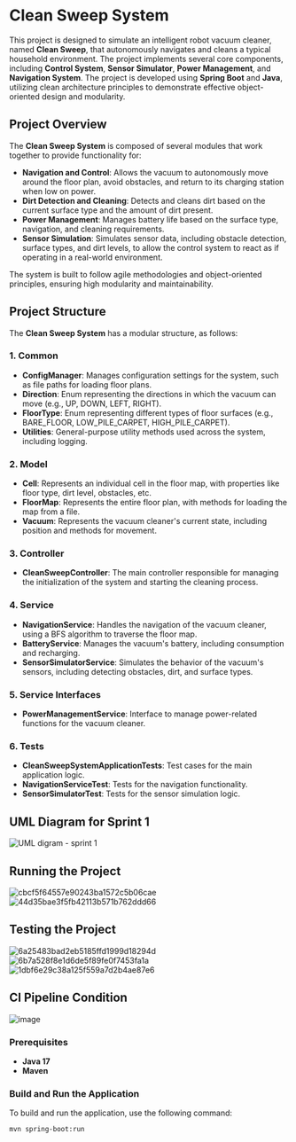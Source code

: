 # Clean Sweep System

This project is designed to simulate an intelligent robot vacuum cleaner, named **Clean Sweep**, that autonomously navigates and cleans a typical household environment. The project implements several core components, including **Control System**, **Sensor Simulator**, **Power Management**, and **Navigation System**. The project is developed using **Spring Boot** and **Java**, utilizing clean architecture principles to demonstrate effective object-oriented design and modularity.

## Project Overview

The **Clean Sweep System** is composed of several modules that work together to provide functionality for:

- **Navigation and Control**: Allows the vacuum to autonomously move around the floor plan, avoid obstacles, and return to its charging station when low on power.
- **Dirt Detection and Cleaning**: Detects and cleans dirt based on the current surface type and the amount of dirt present.
- **Power Management**: Manages battery life based on the surface type, navigation, and cleaning requirements.
- **Sensor Simulation**: Simulates sensor data, including obstacle detection, surface types, and dirt levels, to allow the control system to react as if operating in a real-world environment.

The system is built to follow agile methodologies and object-oriented principles, ensuring high modularity and maintainability.

## Project Structure

The **Clean Sweep System** has a modular structure, as follows:

### 1. Common
- **ConfigManager**: Manages configuration settings for the system, such as file paths for loading floor plans.
- **Direction**: Enum representing the directions in which the vacuum can move (e.g., UP, DOWN, LEFT, RIGHT).
- **FloorType**: Enum representing different types of floor surfaces (e.g., BARE_FLOOR, LOW_PILE_CARPET, HIGH_PILE_CARPET).
- **Utilities**: General-purpose utility methods used across the system, including logging.

### 2. Model
- **Cell**: Represents an individual cell in the floor map, with properties like floor type, dirt level, obstacles, etc.
- **FloorMap**: Represents the entire floor plan, with methods for loading the map from a file.
- **Vacuum**: Represents the vacuum cleaner's current state, including position and methods for movement.

### 3. Controller
- **CleanSweepController**: The main controller responsible for managing the initialization of the system and starting the cleaning process.

### 4. Service
- **NavigationService**: Handles the navigation of the vacuum cleaner, using a BFS algorithm to traverse the floor map.
- **BatteryService**: Manages the vacuum's battery, including consumption and recharging.
- **SensorSimulatorService**: Simulates the behavior of the vacuum's sensors, including detecting obstacles, dirt, and surface types.

### 5. Service Interfaces
- **PowerManagementService**: Interface to manage power-related functions for the vacuum cleaner.

### 6. Tests
- **CleanSweepSystemApplicationTests**: Test cases for the main application logic.
- **NavigationServiceTest**: Tests for the navigation functionality.
- **SensorSimulatorTest**: Tests for the sensor simulation logic.

## UML Diagram for Sprint 1
![UML digram - sprint 1](https://github.com/user-attachments/assets/859be0d3-6de2-4b4d-9ef0-4737e1679d5f)

## Running the Project
![cbcf5f64557e90243ba1572c5b06cae](https://github.com/user-attachments/assets/b33640a5-fac6-4aeb-b624-ddc5155b16ba)
![44d35bae3f5fb42113b571b762ddd66](https://github.com/user-attachments/assets/e63f49b4-690f-4be3-8151-587481168af2)

## Testing the Project
![6a25483bad2eb5185ffd1999d18294d](https://github.com/user-attachments/assets/058e8809-0335-4b54-82cd-24802c92cf92)
![6b7a528f8e1d6de5f89fe0f7453fa1a](https://github.com/user-attachments/assets/ed36ffe9-0eda-4f99-af20-cf80f2dc2f49)
![1dbf6e29c38a125f559a7d2b4ae87e6](https://github.com/user-attachments/assets/bb1f31a6-3e43-4ecb-aadd-423e18edfcee)

## CI Pipeline Condition
![image](https://github.com/user-attachments/assets/dd253e74-f156-40ee-a03b-c2f9bfaf7fe4)

### Prerequisites
- **Java 17**
- **Maven**

### Build and Run the Application
To build and run the application, use the following command:
```sh
mvn spring-boot:run
